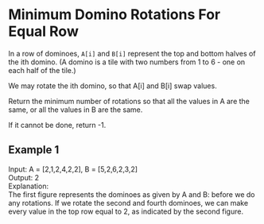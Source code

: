 # Minimum Domino Rotations For Equal Row

In a row of dominoes, `A[i]` and `B[i]` represent the top and bottom halves of
the ith domino. (A domino is a tile with two numbers from 1 to 6 - one on each
half of the tile.)

We may rotate the ith domino, so that A[i] and B[i] swap values.

Return the minimum number of rotations so that all the values in A are the same,
or all the values in B are the same.

If it cannot be done, return -1.

## Example 1

Input: A = [2,1,2,4,2,2], B = [5,2,6,2,3,2]  
Output: 2  
Explanation:  
The first figure represents the dominoes as given by A and B: before we do any
rotations. If we rotate the second and fourth dominoes, we can make every value
in the top row equal to 2, as indicated by the second figure.

